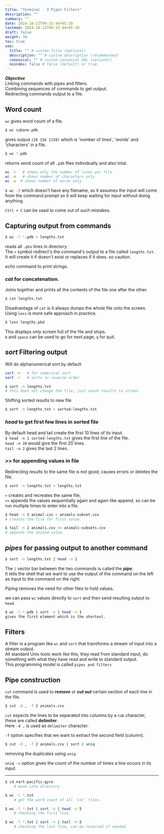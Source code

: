 ```yaml
---
title: "Terminal - 3 Pipes Filters"
description: ""
summary: ""
date: 2024-10-22T09:33:44+05:30
lastmod: 2024-10-22T09:33:44+05:30
draft: false
weight: 30
toc: true
seo:
  title: "" # custom title (optional)
  description: "" # custom description (recommended)
  canonical: "" # custom canonical URL (optional)
  noindex: false # false (default) or true
---
```



***Objective***  <br />
Linking commands with pipes and filters.    <br />
Combining sequences of commands to get output.  <br />
Redirecting commands output to a file.

## Word count

`wc` gives word count of a file.
```bash {frame="none"}
$ wc cubane.pdb
```
gives output `(20 156 1158)` which is 'number of lines', 'words' and 'characters' in a file.    <br />

```bash {frame="none"}
$ wc *.pdb
```
returns word count of all `.pdb` files individually and also total.

```bash {frame="none"}
wc -l   # shows only the number of lines per file
wc -m   # shows number of characters only
wc -w  # shows number of words only
```

`$ wc -l` which doesn't have any filename, so it assumes the input will come from the command prompt so it will keep waiting for input without doing anything.

`Ctrl + C` can be used to come out of such mistakes.


## Capturing output from commands

```bash {frame="none"}
$ wc -l *.pdb > lengths.txt
```
reads all `.pbs` lines in directory.    <br />
The `>` symbol redirect's the command's output to a file called `lengths.txt`.  <br />
It will create it if doesn't exist or replaces if it does. so caution.

*echo* command to print strings.

### *cat* for concatenation.

Joins together and prints all the contents of the file one after the other.
```bash {frame="none"}
$ cat lengths.txt
```
Disadvantage of `cat` is it always dumps the whole file onto the screen.  <br />
Using `less` is more safe approach in practice.
```bash {frame="none"}
$ less lengths.pbd
```
This displays only screen full of the file and stops.     <br />
`b` and `space` can be used to go for next page, `q` for quit.


## *sort* Filtering output

Will do alphanumerical sort by default
```bash {frame="none"}
sort -n   # for numerical sort
sort -r   # sorts in reverse order
```
```bash {frame="none"}
$ sort -n lengths.txt
# this does not change the file, just sends results to screen
```

Shifting sorted results to new file
```bash {frame="none"}
$ sort -n lengths.txt > sorted-lengths.txt
```


### *head* to get first few lines in sorted file

By default head and tail create the first 10 lines of its input.      <br />
`$ head -n 1 sorted-lengths.txt`   gives the first line of the file.  <br />
`head -n 20` would give the first 20 lines.                           <br />
`tail -n 2` gives the last 2 lines.                 <br />


### *>>* for appending values in file

Redirecting results to the same file is not good, causes errors or deletes the file.
```bash {frame="none"}
$ sort -n lengths.txt > lengths.txt
```
`>`  creates and recreates the same file,   <br />
`>>` appends the values sequentially again and again like append, so can be run multiple times to enter into a file.

```bash {frame="none"}
$ head -n 3 animal.csv > animals-subset.csv
# creates the file for first value.

$ tail -n 2 animals.csv >> animals-subsets.csv
# appends the second value.
```


## *pipes* for passing output to another command

```bash {frame="none"}
$ sort -n lengths.txt | head -n 1
```
The `|` vector bar between the two commands is called the ***pipe***.   <br />
It tells the shell that we want to use the output of the command on the left as input to the command on the right.

Piping removes the need for other files to hold values.

we can pass `wc` values directly to `sort` and then send resulting output to `head`.

```bash {frame="none"}
$ wc -l *.pdb | sort -n | head -n 1
gives the first element which is the shortest.
```


## Filters

A filter is a program like `wc` and `sort` that transforms a stream of input into a stream output.    <br />
All standard Unix tools work like this, they read from standard input, do something with what they have read and write to standard output.    <br />
This programming model is called `pipes and filters`


## Pipe construction

`cut` command is used to ***remove*** or ***cut out*** certain section of each line in the file.
```bash {frame="none"}
$ cut -d , -f 2 animals.csv
```

`cut` expects the lines to be separated into columns by a `tab` character, <br />
these are called **delimiter**.     <br />
Here `-d ,` is used as `delimiter` character.

`-f` option specifies that we want to extract the second field (column).

```bash {frame="none"}
$ cut -d , -f 2 animals.csv | sort | uniq
```
removing the duplicates using `uniq`

`uniq -c` option gives the count of the number of times a line occurs in its input.

__________

```bash {frame="none"}
$ cd nart-pacific-gyre
    # move into directory

$ wc -l *.txt
    # get the word count of all `txt` files.

$ wc -l *.txt | sort -n | head -n 5
    # checking the first five.

$ wc -l *.txt | sort -n | tail -n 5
    # checking the last five, can be reversed if needed.
```
